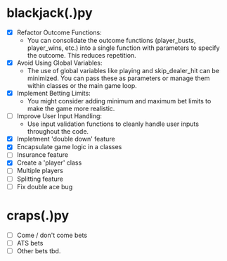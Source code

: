 # blackjack(.)py
- [X] Refactor Outcome Functions:
    + You can consolidate the outcome functions (player_busts, player_wins, etc.) into a single function with parameters to specify the outcome. This reduces repetition.
- [X] Avoid Using Global Variables:
    + The use of global variables like playing and skip_dealer_hit can be minimized. You can pass these as parameters or manage them within classes or the main game loop.
- [X] Implement Betting Limits:
    + You might consider adding minimum and maximum bet limits to make the game more realistic.
- [ ] Improve User Input Handling:
    + Use input validation functions to cleanly handle user inputs throughout the code.
- [X] Impletment 'double down' feature
- [X] Encapsulate game logic in a classes
- [ ] Insurance feature
- [X] Create a 'player' class
- [ ] Multiple players
- [ ] Splitting feature
- [ ] Fix double ace bug

# craps(.)py
- [ ] Come / don't come bets
- [ ] ATS bets
- [ ] Other bets tbd.